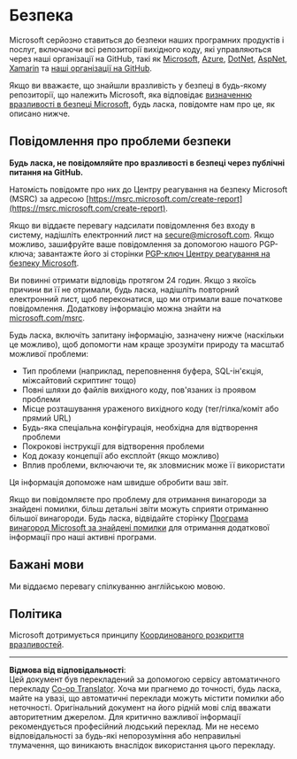 <!--
CO_OP_TRANSLATOR_METADATA:
{
  "original_hash": "8587f83cfded1bfab99fda4022f4df89",
  "translation_date": "2025-08-28T15:42:53+00:00",
  "source_file": "SECURITY.md",
  "language_code": "uk"
}
-->
# Безпека

Microsoft серйозно ставиться до безпеки наших програмних продуктів і послуг, включаючи всі репозиторії вихідного коду, які управляються через наші організації на GitHub, такі як [Microsoft](https://github.com/Microsoft), [Azure](https://github.com/Azure), [DotNet](https://github.com/dotnet), [AspNet](https://github.com/aspnet), [Xamarin](https://github.com/xamarin) та [наші організації на GitHub](https://opensource.microsoft.com/).

Якщо ви вважаєте, що знайшли вразливість у безпеці в будь-якому репозиторії, що належить Microsoft, яка відповідає [визначенню вразливості в безпеці Microsoft](https://docs.microsoft.com/en-us/previous-versions/tn-archive/cc751383(v=technet.10)), будь ласка, повідомте нам про це, як описано нижче.

## Повідомлення про проблеми безпеки

**Будь ласка, не повідомляйте про вразливості в безпеці через публічні питання на GitHub.**

Натомість повідомте про них до Центру реагування на безпеку Microsoft (MSRC) за адресою [https://msrc.microsoft.com/create-report](https://msrc.microsoft.com/create-report).

Якщо ви віддаєте перевагу надсилати повідомлення без входу в систему, надішліть електронний лист на [secure@microsoft.com](mailto:secure@microsoft.com). Якщо можливо, зашифруйте ваше повідомлення за допомогою нашого PGP-ключа; завантажте його зі сторінки [PGP-ключ Центру реагування на безпеку Microsoft](https://www.microsoft.com/en-us/msrc/pgp-key-msrc).

Ви повинні отримати відповідь протягом 24 годин. Якщо з якоїсь причини ви її не отримали, будь ласка, надішліть повторний електронний лист, щоб переконатися, що ми отримали ваше початкове повідомлення. Додаткову інформацію можна знайти на [microsoft.com/msrc](https://www.microsoft.com/msrc).  

Будь ласка, включіть запитану інформацію, зазначену нижче (наскільки це можливо), щоб допомогти нам краще зрозуміти природу та масштаб можливої проблеми:

  * Тип проблеми (наприклад, переповнення буфера, SQL-ін'єкція, міжсайтовий скриптинг тощо)
  * Повні шляхи до файлів вихідного коду, пов'язаних із проявом проблеми
  * Місце розташування ураженого вихідного коду (тег/гілка/коміт або прямий URL)
  * Будь-яка спеціальна конфігурація, необхідна для відтворення проблеми
  * Покрокові інструкції для відтворення проблеми
  * Код доказу концепції або експлойт (якщо можливо)
  * Вплив проблеми, включаючи те, як зловмисник може її використати

Ця інформація допоможе нам швидше обробити ваш звіт.

Якщо ви повідомляєте про проблему для отримання винагороди за знайдені помилки, більш детальні звіти можуть сприяти отриманню більшої винагороди. Будь ласка, відвідайте сторінку [Програма винагород Microsoft за знайдені помилки](https://microsoft.com/msrc/bounty) для отримання додаткової інформації про наші активні програми.

## Бажані мови

Ми віддаємо перевагу спілкуванню англійською мовою.

## Політика

Microsoft дотримується принципу [Координованого розкриття вразливостей](https://www.microsoft.com/en-us/msrc/cvd).

---

**Відмова від відповідальності**:  
Цей документ був перекладений за допомогою сервісу автоматичного перекладу [Co-op Translator](https://github.com/Azure/co-op-translator). Хоча ми прагнемо до точності, будь ласка, майте на увазі, що автоматичні переклади можуть містити помилки або неточності. Оригінальний документ на його рідній мові слід вважати авторитетним джерелом. Для критично важливої інформації рекомендується професійний людський переклад. Ми не несемо відповідальності за будь-які непорозуміння або неправильні тлумачення, що виникають внаслідок використання цього перекладу.